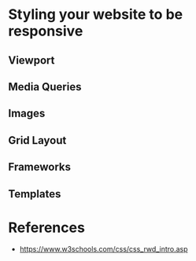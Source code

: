 # Styling your website to be responsive

## Viewport

## Media Queries

## Images

## Grid Layout

## Frameworks

## Templates

# References
- https://www.w3schools.com/css/css_rwd_intro.asp